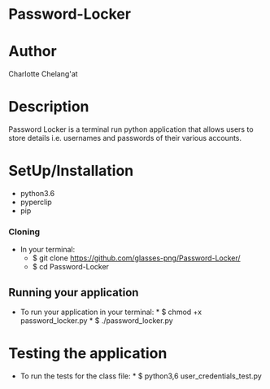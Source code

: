 # Password-Locker

# Author
Charlotte Chelang'at

# Description
Password Locker is a terminal run python application that allows users to store details i.e. usernames and passwords of their various accounts.

# SetUp/Installation
* python3.6
* pyperclip
* pip

### Cloning
* In your terminal:
    *  $ git clone https://github.com/glasses-png/Password-Locker/
    *  $ cd Password-Locker

## Running your application
* To run your application in your terminal:
      *  $ chmod +x password_locker.py
      *  $ ./password_locker.py

# Testing the application
* To run the tests for the class file:
      *  $ python3,6 user_credentials_test.py

